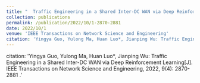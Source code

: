 ```yaml
---
title: "  Traffic Engineering in a Shared Inter-DC WAN via Deep Reinforcement Learning"
collection: publications
permalink: /publication/2022/10/1-2870-2881
date: 2022/10/1
venue: 'IEEE Transactions on Network Science and Engineering'
citation: 'Yingya Guo, Yulong Ma, Huan Luo*, Jianping Wu: Traffic Engineering in a Shared Inter-DC WAN via Deep Reinforcement Learning[J]. IEEE Transactions on Network Science and Engineering, 2022, 9(4): 2870-2881 .'
---
```

citation: 'Yingya Guo, Yulong Ma, Huan Luo*, Jianping Wu: Traffic Engineering in a Shared Inter-DC WAN via Deep Reinforcement Learning[J]. IEEE Transactions on Network Science and Engineering, 2022, 9(4): 2870-2881 .'
